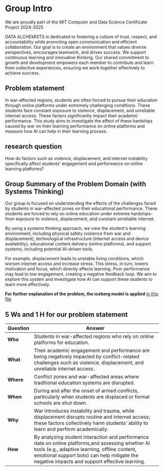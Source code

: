 # Group Intro

We are proudly part of the MIT Computer and Data Science Certificate Project  2024-2025

DATA ALCHEMISTS is dedicated to fostering a culture of trust, respect, and accountability
 while promoting open communication and efficient collaboration. Our goal is to
  create an environment that values diverse perspectives, encourages teamwork,
   and drives success. We support continuous learning and innovative thinking.
    Our shared commitment to growth and development empowers each member to
     contribute and learn from collective experiences, ensuring we work
      together effectively to achieve success.

## Problem statement

In war-affected regions, students are often forced to pursue their education through online platforms under extremely challenging conditions. These students face constant exposure to violence, displacement, and unreliable internet access.
These factors significantly impact their academic performance.
This study aims to investigate the effect of these hardships
caused by war on their learning performance on online platforms and measure how AI can help in their learning process.

## research question

How do factors such as violence, displacement, and internet instability specifically affect students' engagement and performance on online learning platforms?

## Group Summary of the Problem Domain (with Systems Thinking)

Our group is focused on understanding the effects of the challenges faced by students in war-affected zones on their educational performance. These students are forced to rely on online education under extreme hardships-from exposure to violence,
displacement, and constant unreliable internet.

By using a systems thinking approach, we view the student's learning environment, including physical safety (violence from war and displacement), technological infrastructure (internet access and device availability), educational content delivery
(online platforms),
and support systems, including potential AI-driven tools.

For example, displacement leads to unstable living conditions, which worsen internet access and increase stress. This stress, in turn, lowers motivation and focus, which directly affects learning. Poor performance may lead to low engagement, creating
a negative feedback loop. We aim to explore this system and investigate how AI can support these students to learn more effectively.

**For further explanation of the problem, the iceberg model is applied** [in this file](https://github.com/MIT-Emerging-Talent/ET6-CDSP-group-03-repo/blob/brainstorming/0_domain_study/systems_tkinking.md)

## 5 Ws and 1 H for our problem statement

| **Question** | **Answer** |
| ------------ | ---------------------------------------------------------------- |
| **Who**      | Students in war-affected regions who rely on online platforms for education.|
| **What**     | Their academic engagement and performance are being negatively impacted by conflict-related challenges such as violence, displacement, and unreliable internet access. |
| **Where**    | Conflict zones and war-affected areas where traditional education systems are disrupted.    |
| **When**     | During and after the onset of armed conflicts, particularly when students are displaced or formal schools are shut down.|
| **Why**      | War introduces instability and trauma, while displacement disrupts routine and internet access; these factors collectively harm students’ ability to learn and perform academically.|
| **How**      | By analyzing student interaction and performance data on online platforms,and assessing whether AI tools (e.g., adaptive learning, offline content, emotional support bots) can help mitigate the negative impacts and support effective learning.|
